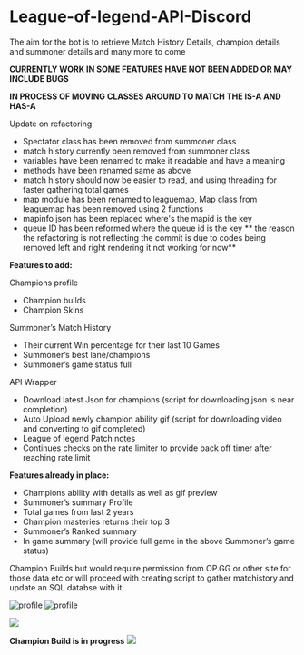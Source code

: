 # League-of-legend-API-Discord
The aim for the bot is to retrieve Match History Details, champion details and summoner details and many more to come
 
**CURRENTLY WORK IN SOME FEATURES HAVE NOT BEEN ADDED OR MAY INCLUDE BUGS**

**IN PROCESS OF MOVING CLASSES AROUND TO MATCH THE IS-A AND HAS-A**

Update on refactoring
* Spectator class has been removed from summoner class
* match history currently been removed from summoner class
* variables have been renamed to make it readable and have a meaning
* methods have been renamed same as above 
* match history should now be easier to read, and using threading for faster gathering total games
* map module has been renamed to leaguemap, Map class from leaguemap has been removed using 2 functions
* mapinfo json has been replaced where's the  mapid is the key 
* queue ID has been reformed where the queue id is the key
** the reason the refactoring is not reflecting the commit is due to codes being removed left and right rendering it not working for now**





**Features to add:**

Champions profile 
*	Champion builds
*	Champion Skins

Summoner’s Match History
*	Their current Win percentage for their last 10 Games
*	Summoner’s best lane/champions 
*	Summoner’s game status full

API Wrapper
*	Download latest Json for champions (script for downloading json is near completion)
*	Auto Upload newly champion ability gif (script for downloading video and converting to gif completed)
*	League of legend Patch notes
*	Continues checks on the rate limiter to provide back off timer after reaching rate limit



**Features already in place:**
*	Champions ability with details as well as gif preview
*	Summoner’s summary Profile 
*	Total games from last 2 years
*	Champion masteries returns their top 3
*	Summoner’s Ranked summary
*	In game summary (will provide full game in the above Summoner’s game status)


Champion Builds but would require permission from OP.GG or other site for those data etc or will proceed with creating script to gather matchistory and update an SQL databse with it

![profile](https://i.imgur.com/fnHSfOS.png)
![profile](https://i.imgur.com/Wh55An0.png)

![](https://i.imgur.com/S5MOVpg.gif)

**Champion Build is in progress**
![](https://i.imgur.com/MaRRM20.gif)

